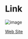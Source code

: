 # Link

![image](https://www.fast-system.jp/wp-content/uploads/2019/02/amimation-4.gif)

[Web Site](https://www.fast-system.jp/unity%ef%bc%9ageometry-shader-%e3%82%92%e4%bd%bf%e3%81%a3%e3%81%a6%ef%bc%91%ef%bc%90%ef%bc%90%e4%b8%87%e3%82%ad%e3%83%a5%e3%83%bc%e3%83%96%e3%82%92%e6%8f%8f%e7%94%bb%e3%81%99%e3%82%8b%ef%bc%81/)
